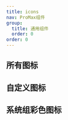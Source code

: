 ```yaml
---
title: icons
nav: ProMax组件
group:
  title: 通用组件
  order: 0
order: 0
---
```


## 所有图标

<code src="./demos/icons/demo1.tsx"></code>

## 自定义图标

<code src="./demos/icons/demo2.tsx"></code>

## 系统组彩色图标

<code src="./demos/icons/demo3.tsx"></code>
